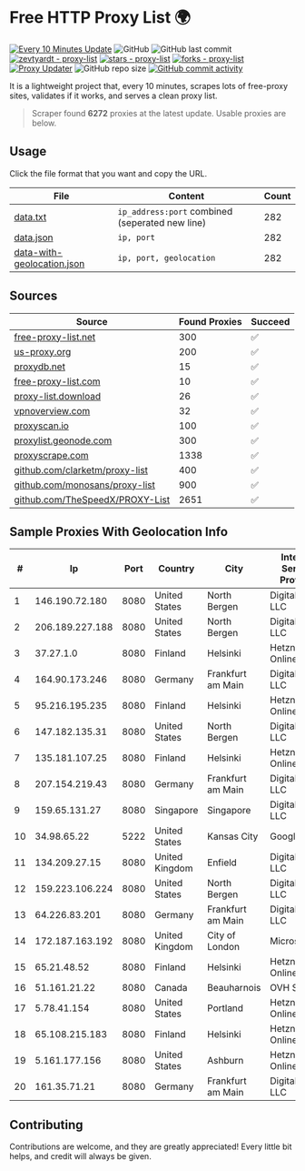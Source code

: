 
# Free HTTP Proxy List 🌍

[![Every 10 Minutes Update](https://github.com/mertguvencli/http-proxy-list/actions/workflows/main.yml/badge.svg?branch=main)](https://github.com/mertguvencli/http-proxy-list/actions/workflows/main.yml)
![GitHub](https://img.shields.io/github/license/mertguvencli/http-proxy-list)
![GitHub last commit](https://img.shields.io/github/last-commit/mertguvencli/http-proxy-list)
[![zevtyardt - proxy-list](https://img.shields.io/static/v1?label=zevtyardt&message=proxy-list&color=blue&logo=github)](https://github.com/zevtyardt/proxy-list "Go to GitHub repo")
[![stars - proxy-list](https://img.shields.io/github/stars/zevtyardt/proxy-list?style=social)](https://github.com/zevtyardt/proxy-list)
[![forks - proxy-list](https://img.shields.io/github/forks/zevtyardt/proxy-list?style=social)](https://github.com/zevtyardt/proxy-list)
[![Proxy Updater](https://github.com/zevtyardt/proxy-list/workflows/Proxy%20Updater/badge.svg)](https://github.com/zevtyardt/proxy-list/actions?query=workflow:"Proxy+Updater")
![GitHub repo size](https://img.shields.io/github/repo-size/zevtyardt/proxy-list)
[![GitHub commit activity](https://img.shields.io/github/commit-activity/m/zevtyardt/proxy-list?logo=commits)](https://github.com/zevtyardt/proxy-list/commits/main)

It is a lightweight project that, every 10 minutes, scrapes lots of free-proxy sites, validates if it works, and serves a clean proxy list.

> Scraper found **6272** proxies at the latest update. Usable proxies are below.

## Usage

Click the file format that you want and copy the URL.

|File|Content|Count|
|----|-------|-----|
|[data.txt](https://raw.githubusercontent.com/mertguvencli/http-proxy-list/main/proxy-list/data.txt)|`ip_address:port` combined (seperated new line)|282|
|[data.json](https://raw.githubusercontent.com/mertguvencli/http-proxy-list/main/proxy-list/data.json)|`ip, port`|282|
|[data-with-geolocation.json](https://raw.githubusercontent.com/mertguvencli/http-proxy-list/main/proxy-list/data-with-geolocation.json)|`ip, port, geolocation`|282|

## Sources

|Source|Found Proxies|Succeed|
|------|-------------|-------|
|[free-proxy-list.net](https://free-proxy-list.net)|300|✅|
|[us-proxy.org](https://www.us-proxy.org)|200|✅|
|[proxydb.net](http://proxydb.net)|15|✅|
|[free-proxy-list.com](https://free-proxy-list.com/?page=&port=&type%5B%5D=http&type%5B%5D=https&up_time=0&search=Search)|10|✅|
|[proxy-list.download](https://www.proxy-list.download/HTTP)|26|✅|
|[vpnoverview.com](https://vpnoverview.com/privacy/anonymous-browsing/free-proxy-servers)|32|✅|
|[proxyscan.io](https://www.proxyscan.io)|100|✅|
|[proxylist.geonode.com](https://proxylist.geonode.com/api/proxy-list?limit=300&page=1&sort_by=lastChecked&sort_type=desc&protocols=http,https)|300|✅|
|[proxyscrape.com](https://api.proxyscrape.com/v2/?request=displayproxies&protocol=http&timeout=10000&country=all&ssl=all&anonymity=all)|1338|✅|
|[github.com/clarketm/proxy-list](https://raw.githubusercontent.com/clarketm/proxy-list/master/proxy-list-raw.txt)|400|✅|
|[github.com/monosans/proxy-list](https://raw.githubusercontent.com/monosans/proxy-list/main/proxies/http.txt)|900|✅|
|[github.com/TheSpeedX/PROXY-List](https://raw.githubusercontent.com/TheSpeedX/PROXY-List/master/http.txt)|2651|✅|


## Sample Proxies With Geolocation Info

|#|Ip|Port|Country|City|Internet Service Provider|
|-|--|----|-------|----|-------------------------|
|1|146.190.72.180|8080|United States|North Bergen|DigitalOcean, LLC|
|2|206.189.227.188|8080|United States|North Bergen|DigitalOcean, LLC|
|3|37.27.1.0|8080|Finland|Helsinki|Hetzner Online GmbH|
|4|164.90.173.246|8080|Germany|Frankfurt am Main|DigitalOcean, LLC|
|5|95.216.195.235|8080|Finland|Helsinki|Hetzner Online GmbH|
|6|147.182.135.31|8080|United States|North Bergen|DigitalOcean, LLC|
|7|135.181.107.25|8080|Finland|Helsinki|Hetzner Online GmbH|
|8|207.154.219.43|8080|Germany|Frankfurt am Main|DigitalOcean, LLC|
|9|159.65.131.27|8080|Singapore|Singapore|DigitalOcean, LLC|
|10|34.98.65.22|5222|United States|Kansas City|Google LLC|
|11|134.209.27.15|8080|United Kingdom|Enfield|DigitalOcean, LLC|
|12|159.223.106.224|8080|United States|North Bergen|DigitalOcean, LLC|
|13|64.226.83.201|8080|Germany|Frankfurt am Main|DigitalOcean, LLC|
|14|172.187.163.192|8080|United Kingdom|City of London|Microsoft|
|15|65.21.48.52|8080|Finland|Helsinki|Hetzner Online GmbH|
|16|51.161.21.22|8080|Canada|Beauharnois|OVH SAS|
|17|5.78.41.154|8080|United States|Portland|Hetzner Online GmbH|
|18|65.108.215.183|8080|Finland|Helsinki|Hetzner Online GmbH|
|19|5.161.177.156|8080|United States|Ashburn|Hetzner Online GmbH|
|20|161.35.71.21|8080|Germany|Frankfurt am Main|DigitalOcean, LLC|



## Contributing

Contributions are welcome, and they are greatly appreciated! Every
little bit helps, and credit will always be given.

